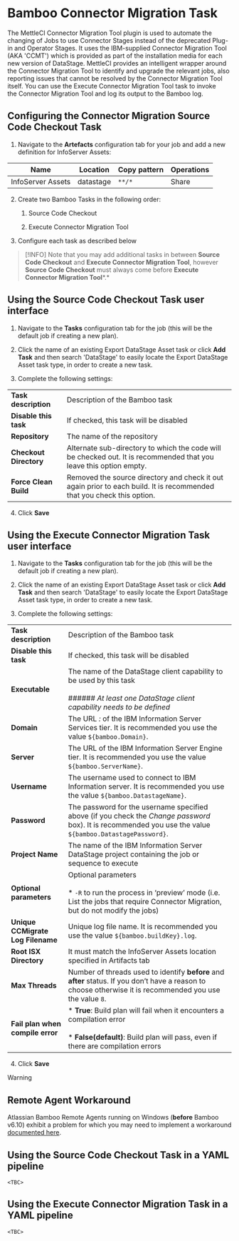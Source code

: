 # Bamboo Connector Migration Task

The MettleCI Connector Migration Tool plugin is used to automate the changing of Jobs to use Connector Stages instead of the deprecated Plug-in and Operator Stages. It uses the IBM-supplied Connector Migration Tool (AKA 'CCMT') which is provided as part of the installation media for each new version of DataStage. MettleCI provides an intelligent wrapper around the Connector Migration Tool to identify and upgrade the relevant jobs, also reporting issues that cannot be resolved by the Connector Migration Tool itself. You can use the Execute Connector Migration Tool task to invoke the Connector Migration Tool and log its output to the Bamboo log.

## Configuring the Connector Migration Source Code Checkout Task

1.  Navigate to the **Artefacts** configuration tab for your job and add a new definition for InfoServer Assets:
    

| **Name** | **Location** | **Copy pattern** | **Operations** |
| --- | --- | --- | --- |
| InfoServer Assets | datastage | `**/*` | Share |

2.  Create two Bamboo Tasks in the following order:
    
    1.  Source Code Checkout
        
    2.  Execute Connector Migration Tool
        
3.  Configure each task as described below
    

> [!INFO]
> Note that you may add additional tasks in between **Source Code Checkout** and **Execute Connector Migration Tool**, however **Source Code Checkout** must always come before **Execute Connector Migration Tool***.*

## Using the Source Code Checkout Task user interface

1.  Navigate to the **Tasks** configuration tab for the job (this will be the default job if creating a new plan).
    
2.  Click the name of an existing Export DataStage Asset task or click **Add Task** and then search 'DataStage' to easily locate the Export DataStage Asset task type, in order to create a new task.
    
3.  Complete the following settings:
    

|     |     |
| --- | --- |
| **Task description** | Description of the Bamboo task |
| **Disable this task** | If checked, this task will be disabled |
| **Repository** | The name of the repository |
| **Checkout Directory** | Alternate sub-directory to which the code will be checked out. It is recommended that you leave this option empty. |
| **Force Clean Build** | Removed the source directory and check it out again prior to each build. It is recommended that you check this option. |

4.  Click **Save**
    

## Using the Execute Connector Migration Task user interface

1.  Navigate to the **Tasks** configuration tab for the job (this will be the default job if creating a new plan).
    
2.  Click the name of an existing Export DataStage Asset task or click **Add Task** and then search 'DataStage' to easily locate the Export DataStage Asset task type, in order to create a new task.
    
3.  Complete the following settings:
    

|     |     |
| --- | --- |
| **Task description** | Description of the Bamboo task |
| **Disable this task** | If checked, this task will be disabled |
| **Executable** | The name of the DataStage client capability to be used by this task<br><br>###### *At least one DataStage client capability needs to be defined* |
| **Domain** | The URL *<domain name>:<port number>* of the IBM Information Server Services tier. It is recommended you use the value `${bamboo.Domain}`. |
| **Server** | The URL<domain name> of the IBM Information Server Engine tier. It is recommended you use the value `${bamboo.ServerName}`. |
| **Username** | The username used to connect to IBM Information server. It is recommended you use the value `${bamboo.DatastageName}`. |
| **Password** | The password for the username specified above (if you check the *Change password* box). It is recommended you use the value `${bamboo.DatastagePassword}`. |
| **Project Name** | The name of the IBM Information Server DataStage project containing the job or sequence to execute |
| **Optional parameters** | Optional parameters<br><br>*   `-R` to run the process in ‘preview’ mode (i.e. List the jobs that require Connector Migration, but do not modify the jobs) |
| **Unique CCMigrate Log Filename** | Unique log file name. It is recommended you use the value `${bamboo.buildKey}.log`. |
| **Root ISX Directory** | It must match the InfoServer Assets location specified in Artifacts tab |
| **Max Threads** | Number of threads used to identify **before** and **after** status. If you don’t have a reason to choose otherwise it is recommended you use the value `8`. |
| **Fail plan when compile error** | *   **True**: Build plan will fail when it encounters a compilation error<br>    <br>*   **False(default)**: Build plan will pass, even if there are compilation errors |

4.  Click **Save**
    

> [!WARNING]
> ## Remote Agent Workaround
> Atlassian Bamboo Remote Agents running on Windows (**before** Bamboo v6.10) exhibit a problem for which you may need to implement a workaround [documented here](https://datamigrators.atlassian.net/wiki/spaces/MCIDOC/pages/458457095/Bamboo+Agent+produces+chcp+or+-107374+errors).

## Using the Source Code Checkout Task in a YAML pipeline

```
<TBC>
```

## Using the Execute Connector Migration Task in a YAML pipeline

```
<TBC> 
```